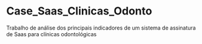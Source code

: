 # Case_Saas_Clinicas_Odonto
Trabalho de análise dos principais indicadores de um sistema de assinatura de Saas para clínicas odontológicas
